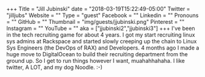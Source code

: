 +++
Title = "Jill Jubinski"
date = "2018-03-19T15:22:49-05:00"
Twitter = "jilljubs"
Website = ""
Type = "guest"
Facebook = ""
Linkedin = ""
Pronouns = ""
GitHub = ""
Thumbnail = "img/guests/jjubinski.png"
Pinterest = ""
Instagram = ""
YouTube = ""
aka = ["jjubinski2","jjubinski3"]
+++
I've been in the tech recruiting game for about 4 years. I got my start recruiting linux sys admins at Rackspace and started slowly creeping up the chain to Linux Sys Engineers (the DevOps of RAX) and Developers. 4 months ago I made a huge move to DigitalOcean to build their recruiting department from the ground up. So I get to run things however I want, muahahhahaha. I like twitter, A LOT, and my dog Noodle. :-)

